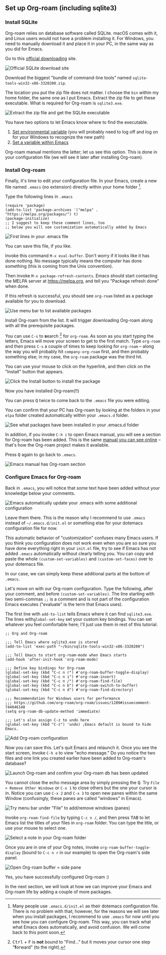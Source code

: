 ## Set up Org-roam (including sqlite3)

### Install SQLite

Org-roam relies on database software called SQLite. macOS comes with it, and Linux users would not have a problem installing it. For Windows, you need to manually download it and place it in your PC, in the same way as you did for Emacs.

Go to this [official downloading](https://sqlite.org/download.html) site.

![Official SQLite download site](images/470bc0411ed1e480faa7b383363f1fc8.png)

Download the biggest "bundle of command-line tools" named `sqlite-tools-win32-x86-3320200.zip`. 

The location you put the zip file does not matter. I choose the `bin` within my home folder, the same one as I put Emacs. Extract the zip file to get these executable. What is required for Org-roam is `sqlite3.exe`.

![Extract the zip file and get the SQLite executable](images/622b7aae61f0e200ee7f21ba14f553d7.png)

You have two options to let Emacs know where to find the executable.

1. [Set environmental variable](https://www.opentechguides.com/how-to/article/windows-10/113/windows-10-set-path.html) (you will probably need to log off and log on for your Windows to recognize the new path)
2. [Set a variable within Emacs](https://org-roam.github.io/org-roam/manual/Post_002dInstallation-Tasks)

Org-roam manual mentions the latter; let us see this option. This is done in your configuration file (we will see it later after installing Org-roam).

### Install Org-roam

Finally, it's time to edit your configuration file. In your Emacs, create a new file named `.emacs` (no extension) directly within your home folder [^1].

[^1]:  Many people use `.emacs.d/init.el` as their dotemacs configuration file. There is no problem with that; however, for the reasons we will see later when you install packages, I recommend to use `.emacs` for now until you see how you can configure Org-roam. This way, you can track what what Emacs does automatically, and avoid confusion. We will come back to this point soon.

Type the following lines in `.emacs`

```
(require 'package)
(add-to-list 'package-archives '("melpa" . "https://melpa.org/packages/") t)
(package-initialize)
;; I suggest to keep these comment lines, too
;; below you will see customization automatically added by Emacs
```

![First lines in your `.emacs` file](images/63adc0856a0b70728c4f7bd1c40cefb3.png)

You can save this file, if you like. 

Invoke this command `M-x eval-buffer`. Don't worry if it looks like it has done nothing. No message typically means the computer has done something (this is coming from the Unix convention).

Then invoke `M-x package-refresh-contents`.  Emacs should start contacting the MELPA server at https://melpa.org, and tell you "Package refresh done" when done. 

If this refresh is successful, you should see `org-roam` listed as a package available for you to download.

![Use menu bar to list available packages](images/b6527cd363192a493611be0f03dd05e9.png)

Install Org-roam from the list. It will trigger downloading Org-roam along with all the prerequisite packages. 

You can use `C-s` to **s**earch [^2] for `org-roam`. As soon as you start typing the letters, Emacs will move your screen to get to the first match. Type `org-roam` and then press `C-s` a couple of times to keep looking for `org-roam` – along the way you will probably hit `company-org-roam` first, and then probably something else; in my case, the `org-roam` package was the third hit.

You can use your mouse to click on the hyperlink, and then click on the "Install" button that appears.

[^2]: <kbd>Ctrl</kbd> + <kbd>F</kbd> is **not** bound to "Find…" but it moves your cursor one step "**f**orward" (to the right).

![Click the Install button to install the package](images/63bf87d1369927e14c49a44e9123497d.png)

Now you have installed Org-roam(!!)

You can press <kbd>Q</kbd> twice to come back to the `.emacs` file you were editing.

You can confirm that your PC has Org-roam by looking at the folders in your `elpa` folder created automatically within your `.emacs.d` folder.

![See what packages have been installed in your `.emacs.d folder`](images/634716bd2b0482ba5d2504c6e9bd4160.png)

In addition, if you invoke `C-h i` to open Emacs manual, you will see a section for Org-roam has been added. This is the same [manual you can see online](https://org-roam.github.io/org-roam/manual/) – that's how the Org-roam project makes it available.

Press <kbd>Q</kbd> again to go back to `.emacs`.

![Emacs manual has Org-roam section](images/d1f139cf591f3fe3672c52267e6bac86.png)

### Configure Emacs for Org-roam

Back in `.emacs`, you will notice that some text have been added without your knowledge below your comments.

![Emacs automatically update your `.emacs` with some additional configuration](images/92981f11b88ce9a9706d3d1e48b65e6b.png)

Leave them there. This is the reason why I recommend to use `.emacs` instead of `~/.emacs.d/init.el` or something else for your dotemacs configuration file for now.

This automatic behavior of "customization" confuses many Emacs users. If you think you configuration does not work even when you are so sure you have done everything right in your `init.el` file, try to see if Emacs has not added `.emacs` automatically without clearly telling you. You can copy and paste the whole `(custom-set-variables)` and `(custom-set-faces)` over to your dotemacs file. 

In our case, we can simply keep these additional parts at the bottom of `.emacs`.

Let's move on with our Org-roam configuration. Type the following, after your comment, and before `(custom-set-variables)`.  The line starting with two semi-commas `;;` is a comment and is not part of the configuration Emacs executes ("evaluate" is the term that Emacs uses).

The first line with `add-to-list` tells Emacs where it can find `sqlite3.exe`.  The lines with`global-set-key` set your custom key bindings. You can set whatever you feel comfortable here; I'll just use them in rest of this tutorial. 

```
;; Org and Org-roam

;;; Tell Emacs where sqlite3.exe is stored
(add-to-list 'exec-path "~/bin/sqlite-tools-win32-x86-3320200")

;;; Tell Emacs to start org-roam-mode when Emacs starts
(add-hook 'after-init-hook 'org-roam-mode)

;;; Define key bindings for Org-roam
(global-set-key (kbd "C-c n r") #'org-roam-buffer-toggle-display)
(global-set-key (kbd "C-c n i") #'org-roam-insert)
(global-set-key (kbd "C-c n /") #'org-roam-find-file)
(global-set-key (kbd "C-c n b") #'org-roam-switch-to-buffer)
(global-set-key (kbd "C-c n d") #'org-roam-find-directory)

;;; Recommendation for Windows users for performance
;;; https://github.com/org-roam/org-roam/issues/1289#issuecomment-744046148
(setq org-roam-db-update-method 'immediate)

;;; Let's also assign C-z to undo here
(global-set-key (kbd "C-z") 'undo) ;Emacs default is bound to hide Emacs.

```

![Add Org-roam configuration](images/44162dc292c18ef3c8e5475fbf2fd09a.png)

Now you can save this. Let's quit Emacs and relaunch it. Once you see the start screen, invoke `C-h e` to view "echo message." Do you notice the two files and one link you created earlier have been added to Org-roam's database?

![Launch Org-roam and confirm your Org-roam db has been updated](images/1780d79dea3f210c3d50e610241b5f82.png)

You cannot close the echo message area by simply pressing the <kbd>Q</kbd>.  Try `File > Remove Other Windows` or `C-x 1` to close others but the one your cursor is in. Notice you can use `C-x 2` and `C-x 3` to open new panes within the same Window (confusingly, these panes are called "windows" in Emacs).

![Try menu bar under "File" to add/remove windows (panes)](images/f1e107be7b246f971a36709c3f921dd9.png)

Invoke `org-roam-find-file` by typing `C-c n /`, and then press <kbd>TAB</kbd> to let Emacs list the titles of your files in `org-roam` folder. You can type the title, or use your mouse to select one.

![Select a note in your Org-roam folder](images/e85a879a59c35e5cf3eb19e1e10097bb.png)

Once you are in one of your Org notes, invoke `org-roam-buffer-toggle-display` (bound to `C-c n r` in our example) to open the Org-roam's side panel. 

![Open Org-roam buffer = side pane](images/358582cd3da119c0fd930c4831394f7c.png)

Yes, you have successfully configured Org-roam :)

In the next section, we will look at how we can improve your Emacs and Org-roam life by adding a couple of more packages.
